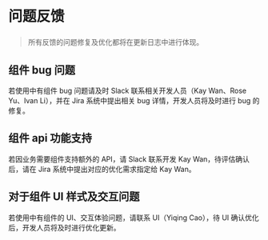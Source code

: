 # 问题反馈

###

> 所有反馈的问题修复及优化都将在更新日志中进行体现。

## 组件 bug 问题

若使用中有组件 bug 问题请及时 Slack 联系相关开发人员（Kay Wan、Rose Yu、Ivan Li），并在 Jira 系统中提出相关 bug 详情，开发人员将及时进行 bug 的修复。

## 组件 api 功能支持

若因业务需要组件支持额外的 API，请 Slack 联系开发 Kay Wan，待评估确认后，请在 Jira 系统中提出对应的优化需求指定给 Kay Wan。

## 对于组件 UI 样式及交互问题

若使用中有组件的 UI、交互体验问题，请联系 UI（Yiqing Cao），待 UI 确认优化后，开发人员将及时进行优化更新。
